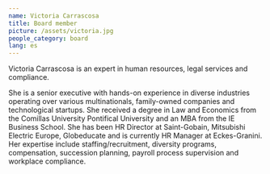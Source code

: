 ```yaml
---
name: Victoria Carrascosa
title: Board member
picture: /assets/victoria.jpg
people_category: board
lang: es
---
```


Victoria Carrascosa is an expert in human resources, legal services and compliance. 

She is a senior executive with hands-on experience in diverse industries operating over various multinationals, family-owned companies and technological startups. She received a degree in Law and Economics from the Comillas University Pontifical University and an MBA from the IE Business School. She has been HR Director at Saint-Gobain, Mitsubishi Electric Europe, Globeducate and is currently HR Manager at Eckes-Granini. Her expertise include staffing/recruitment, diversity programs, compensation, succession planning, payroll process supervision and workplace compliance. 
